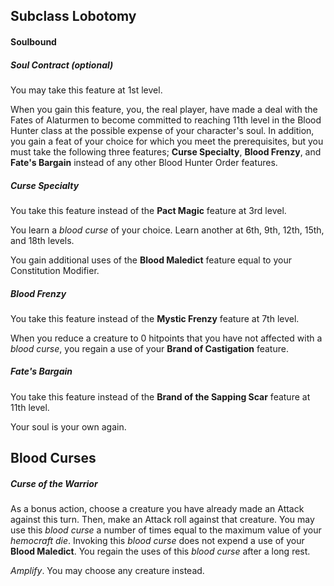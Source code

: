 ## Subclass Lobotomy
#### Soulbound
##### Soul Contract (*optional*)
You may take this feature at 1st level.

When you gain this feature, you, the real player, have made a deal with the Fates of Alaturmen to become committed to reaching 11th level in the Blood Hunter class at the possible expense of your character's soul. In addition, you gain a feat of your choice for which you meet the prerequisites, but you must take the following three features; **Curse Specialty**, **Blood Frenzy**, and **Fate's Bargain** instead of any other Blood Hunter Order features.

##### Curse Specialty
You take this feature instead of the **Pact Magic** feature at 3rd level.

You learn a *blood curse* of your choice. Learn another at 6th, 9th, 12th, 15th, and 18th levels. 

You gain additional uses of the **Blood Maledict** feature equal to your Constitution Modifier.

##### Blood Frenzy
You take this feature instead of the **Mystic Frenzy** feature at 7th level.

When you reduce a creature to 0 hitpoints that you have not affected with a *blood curse*, you regain a use of your **Brand of Castigation** feature.

##### Fate's Bargain
You take this feature instead of the **Brand of the Sapping Scar** feature at 11th level.

Your soul is your own again.

## Blood Curses
##### Curse of the Warrior
As a bonus action, choose a creature you have already made an Attack against this turn. Then, make an Attack roll against that creature. You may use this *blood curse* a number of times equal to the maximum value of your *hemocraft die*. Invoking this *blood curse* does not expend a use of your **Blood Maledict**. You regain the uses of this *blood curse* after a long rest.

*Amplify*. You may choose any creature instead. 

